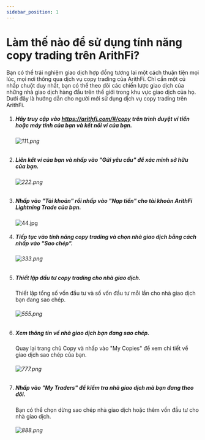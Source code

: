 ```yaml
---
sidebar_position: 1
---
```


# Làm thế nào để sử dụng tính năng copy trading trên ArithFi?

Bạn có thể trải nghiệm giao dịch hợp đồng tương lai một cách thuận tiện mọi lúc, mọi nơi thông qua dịch vụ copy trading của ArithFi. Chỉ cần một cú nhấp chuột duy nhất, bạn có thể theo dõi các chiến lược giao dịch của những nhà giao dịch hàng đầu trên thế giới trong khu vực giao dịch của họ. Dưới đây là hướng dẫn cho người mới sử dụng dịch vụ copy trading trên ArithFi.

1. ##### Hãy truy cập vào https://arithfi.com/#/copy trên trình duyệt ví tiền hoặc máy tính của bạn và kết nối ví của bạn.

   ###### ![111.png](https://bafybeibixmvl5uy7yanoqd24ybpozioj3omynxxvmaqdpjdcs2bpfdph3y.ipfs.nftstorage.link/111.png)

2. ##### Liên kết ví của bạn và nhấp vào "Gửi yêu cầu" để xác minh sở hữu của bạn.

   ###### ![222.png](https://bafybeibixmvl5uy7yanoqd24ybpozioj3omynxxvmaqdpjdcs2bpfdph3y.ipfs.nftstorage.link/222.png)

3. ##### Nhấp vào "Tài khoản" rồi nhấp vào "Nạp tiền" cho tài khoản ArithFi Lightning Trade của bạn.

   ![44.jpg](https://bafybeibixmvl5uy7yanoqd24ybpozioj3omynxxvmaqdpjdcs2bpfdph3y.ipfs.nftstorage.link/333.png)

4. ##### Tiếp tục vào tính năng copy trading và chọn nhà giao dịch bằng cách nhấp vào "Sao chép".

   ###### ![333.png](https://bafybeibixmvl5uy7yanoqd24ybpozioj3omynxxvmaqdpjdcs2bpfdph3y.ipfs.nftstorage.link/444.png)

5. ##### Thiết lập đầu tư copy trading cho nhà giao dịch.

   Thiết lập tổng số vốn đầu tư và số vốn đầu tư mỗi lần cho nhà giao dịch bạn đang sao chép.

   ###### ![555.png](https://bafybeibixmvl5uy7yanoqd24ybpozioj3omynxxvmaqdpjdcs2bpfdph3y.ipfs.nftstorage.link/555.png)

6. ##### Xem thông tin về nhà giao dịch bạn đang sao chép.

   Quay lại trang chủ Copy và nhấp vào "My Copies" để xem chi tiết về giao dịch sao chép của bạn.

   ###### ![777.png](https://bafybeibixmvl5uy7yanoqd24ybpozioj3omynxxvmaqdpjdcs2bpfdph3y.ipfs.nftstorage.link/666.png)

7. ##### Nhấp vào "My Traders" để kiểm tra nhà giao dịch mà bạn đang theo dõi.

   Bạn có thể chọn dừng sao chép nhà giao dịch hoặc thêm vốn đầu tư cho nhà giao dịch.

   ###### ![888.png](https://bafybeibixmvl5uy7yanoqd24ybpozioj3omynxxvmaqdpjdcs2bpfdph3y.ipfs.nftstorage.link/777.png)

   
